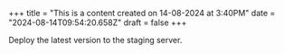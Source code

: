 +++
title = "This is a content created on 14-08-2024 at 3:40PM"
date = "2024-08-14T09:54:20.658Z"
draft = false
+++

  Deploy the latest version to the staging server.
        